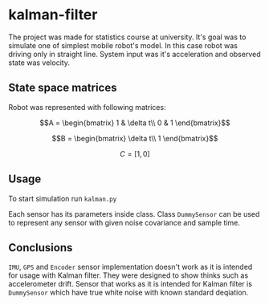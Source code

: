 # kalman-filter

The project was made for statistics course at university. It's goal was to simulate one of simplest
mobile robot's model. In this case robot was driving only in straight line. System input was it's acceleration
and observed state was velocity.

## State space matrices

Robot was represented with following matrices:

```math
A = \begin{bmatrix}
      1 & \delta t\\
      0 & 1
    \end{bmatrix}
```

```math
B = \begin{bmatrix}
      \delta t\\
      1
    \end{bmatrix}
```

```math
C = [1, 0]
```

## Usage

To start simulation run `kalman.py`

Each sensor has its parameters inside class.
Class `DummySensor` can be used to represent any sensor with given noise covariance and sample time.

## Conclusions

`IMU`, `GPS` and `Encoder` sensor implementation doesn't work as it is intended for usage with Kalman filter.
They were designed to show thinks such as accelerometer drift. Sensor that works as it is intended for Kalman filter is `DummySensor` which have true white noise with known standard deqiation.
